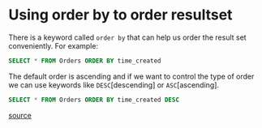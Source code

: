 # Using order by to order resultset

There is a keyword called `order by` that can help us order the result set conveniently. For example:

```SQL
SELECT * FROM Orders ORDER BY time_created
```

The default order is ascending and if we want to control the type of order we can use keywords like `DESC`[descending] or `ASC`[ascending].

```SQL
SELECT * FROM Orders ORDER BY time_created DESC
```

[source](http://www.w3school.com.cn/sql/sql_orderby.asp)